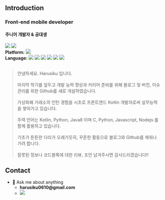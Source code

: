 ## Introduction
### Front-end mobile developer 
#### 주니어 개발자 & 공대생
<div>
  <a href="https://harusiku.tistory.com/" target="_blank"><img src="https://img.shields.io/badge/Tistory-000000?style=flat-square&logo=Blogger&logoColor=white"/></a>
  <a href="https://harusiku.tistory.com/" target="_blank"><img src="https://img.shields.io/badge/Portfolio-000000?style=flat-square&logo=Notion&logoColor=white"/></a></br>
  <strong>Platform:</strong> <img src="https://img.shields.io/badge/Android-3DDC84?style=flat-square&logo=Android&logoColor=FFFFFF"/></br>
  <strong>Language:</strong> <img src="https://img.shields.io/badge/Kotlin-7F52FF?style=flat-square&logo=Kotlin&logoColor=FFFFFF"/>
  <img src="https://img.shields.io/badge/Java-007396?style=flat-square&logo=Java&logoColor=FFFFFF"/>
  <img src="https://img.shields.io/badge/Python-3776AB?style=flat-square&logo=Python&logoColor=FFFFFF"/>
  <img src="https://img.shields.io/badge/HTML5-E34F26?style=flat-square&logo=HTML5&logoColor=FFFFFF"/>
  <img src="https://img.shields.io/badge/JavaScript-F7DF1E?style=flat-square&logo=JavaScript&logoColor=FFFFFF"/>
  <img src="https://img.shields.io/badge/CSS3-1572B6?style=flat-square&logo=CSS3&logoColor=FFFFFF"/>
</div>
</br>
<blockquote>
  안녕하세요. Harusiku 입니다.
  <br /><br />
  마지막 학기를 앞두고 개발 능력 향상과 커리어 준비를 위해 블로그 및 버전, 이슈 관리를 위한 Github를 새로 개설하였습니다.
  <br /><br />
  가상화폐 거래소의 인턴 경험을 시초로 프론트앤드 Kotlin 개발자로써 실무능력을 쌓아가고 있습니다.
  <br /><br />
  주력 언어는 Kotlin, Python, Java8 이며 C, Python, Javascript, Nodejs 를 함께 활용하고 있습니다.
  <br /><br />
  기초가 튼튼한 다리가 오래가듯히, 꾸준한 활동으로 블로그와 Github를 채워나가려 합니다.
  <br /><br />
  잘못된 정보나 코드블록에 대한 리뷰, 조언 남겨주시면 감사드리겠습니다!!
</blockquote>

## Contact
<div>
  <ul>
    <li>💬 Ask me about anything</br>
    <ul>
      <li><strong>harusiku0610@gmail.com</strong></li>
      <li><a href="mailto:harusiku0610@gmail.com" target="_blank"><img style="margin-right: 200px;" src="https://img.shields.io/badge/Gmail-EA4335?style=flat-square&logo=Gmail&logoColor=FFFFFF"/></a></li>
    </ul>
    </li>
  </ul>
</div>

  

<!--
**harusiku0610/harusiku0610** is a ✨ _special_ ✨ repository because its `README.md` (this file) appears on your GitHub profile.

Here are some ideas to get you started:

- 🔭 I’m currently working on ...
- 🌱 I’m currently learning ...
- 👯 I’m looking to collaborate on ...
- 🤔 I’m looking for help with ...
- 💬 Ask me about ...
- 📫 How to reach me: ...
- 😄 Pronouns: ...
- ⚡ Fun fact: ...
-->
